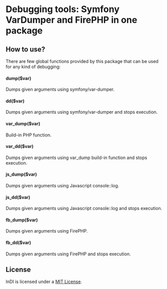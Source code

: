 # Debugging tools: Symfony VarDumper and FirePHP in one package

## How to use?

There are few global functions provided by this package that can be used for any kind of debugging:

#### dump($var)
Dumps given arguments using symfony/var-dumper.

#### dd($var)
Dumps given arguments using symfony/var-dumper and stops execution.

#### var_dump($var)
Build-in PHP function.

#### var_dd($var)
Dumps given arguments using var_dump build-in function and stops execution.

#### js_dump($var)
Dumps given arguments using Javascript console::log.

#### js_dd($var)
Dumps given arguments using Javascript console::log and stops execution.

#### fb_dump($var)
Dumps given arguments using FirePHP.

#### fb_dd($var)
Dumps given arguments using FirePHP and stops execution.

## License

InDI is licensed under a [MIT License](https://opensource.org/licenses/MIT).